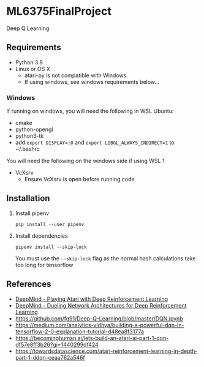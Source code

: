 # ML6375FinalProject
Deep Q Learning

## Requirements
* Python 3.8
* Linux or OS X
  * atari-py is not compatible with Windows.
  * If using windows, see windows requirements below...
  
### Windows
If running on windows, you will need the following in WSL Ubuntu:
* cmake
* python-opengl
* python3-tk
* add ```export DISPLAY=:0``` and ```export LIBGL_ALWAYS_INDIRECT=1``` to ~/.bashrc

You will need the following on the windows side if using WSL 1
* VcXsrv
  * Ensure VcXsrv is open before running code


## Installation

1. Install pipenv
    ```shell script
    pip install --user pipenv
    ```
1. Install dependencies
    ```shell script
    pipenv install --skip-lock
    ```
    You must use the `--skip-lock` flag as the normal hash calculations take too long for tensorflow

## References
* [DeepMind - Playing Atari with Deep Reinforcement Learning](https://arxiv.org/pdf/1312.5602.pdf)
* [DeepMind - Dueling Network Architectures for Deep Reinforcement Learning](https://arxiv.org/pdf/1511.06581.pdf)
* https://github.com/fg91/Deep-Q-Learning/blob/master/DQN.ipynb
* https://medium.com/analytics-vidhya/building-a-powerful-dqn-in-tensorflow-2-0-explanation-tutorial-d48ea8f3177a
* https://becominghuman.ai/lets-build-an-atari-ai-part-1-dqn-df57e8ff3b26?gi=1440299df424
* https://towardsdatascience.com/atari-reinforcement-learning-in-depth-part-1-ddqn-ceaa762a546f

